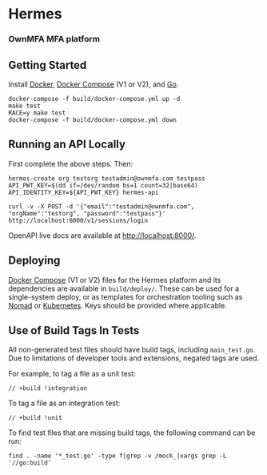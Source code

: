 # Hermes

### OwnMFA MFA platform

## Getting Started

Install [Docker](https://docs.docker.com/get-started/overview/),
[Docker Compose](https://docs.docker.com/compose/) (V1 or V2), and
[Go](https://go.dev/dl/).

```
docker-compose -f build/docker-compose.yml up -d
make test
RACE=y make test
docker-compose -f build/docker-compose.yml down
```

## Running an API Locally

First complete the above steps. Then:

```
hermes-create org testorg testadmin@ownmfa.com testpass
API_PWT_KEY=$(dd if=/dev/random bs=1 count=32|base64) API_IDENTITY_KEY=${API_PWT_KEY} hermes-api

curl -v -X POST -d '{"email":"testadmin@ownmfa.com", "orgName":"testorg", "password":"testpass"}' http://localhost:8000/v1/sessions/login
```

OpenAPI live docs are available at
[http://localhost:8000/](http://localhost:8000/).

## Deploying

[Docker Compose](https://docs.docker.com/compose/) (V1 or V2) files for the
Hermes platform and its dependencies are available in `build/deploy/`. These can
be used for a single-system deploy, or as templates for orchestration tooling
such as [Nomad](https://www.nomadproject.io/) or
[Kubernetes](https://kubernetes.io/). Keys should be provided where applicable.

## Use of Build Tags In Tests

All non-generated test files should have build tags, including `main_test.go`.
Due to limitations of developer tools and extensions, negated tags are used.

For example, to tag a file as a unit test:

```
// +build !integration
```

To tag a file as an integration test:

```
// +build !unit
```

To find test files that are missing build tags, the following command can be
run:

```
find . -name '*_test.go' -type f|grep -v /mock_|xargs grep -L '//go:build'
```
